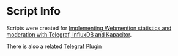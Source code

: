 # Script Info

Scripts were created for [Implementing Webmention statistics and moderation with Telegraf, InfluxDB and Kapacitor](https://www.bentasker.co.uk/posts/blog/general/collecting-webmention-stats-with-telegraf.html).

There is also a related [Telegraf Plugin](https://github.com/bentasker/telegraf-plugins/tree/master/webmention_io)




